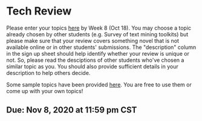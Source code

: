 # Tech Review

Please enter your topics [here](https://docs.google.com/spreadsheets/d/1rYlXm-46abhU4Lg7K2zrDE6VSl2uH_tNql1S7fd1UIM/edit?usp=sharing) by Week 8 (Oct 18). You may choose a topic already chosen by other students (e.g. Survey of text mining toolkits) but please make sure that your review covers something novel that is not available online or in other students' submissions. The "description" column in the sign up sheet should help identify whether your review is unique or not. So, please read the desciptions of other students who've chosen a similar topic as you. You should also provide sufficient details in your description to help others decide.


Some sample topics have been provided [here](https://docs.google.com/spreadsheets/d/1yeKm8hJbyRGhiUDvZv9-S3Zzu5hDtET-O6Yeci-VPOs/edit?usp=sharing). You are free to use them or come up with your own topics!

## Due: Nov 8, 2020 at 11:59 pm CST 
